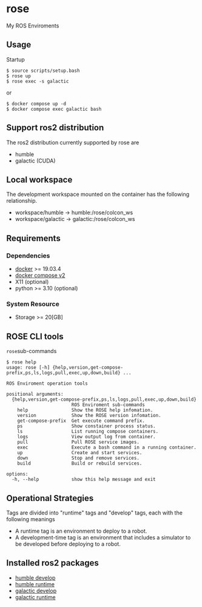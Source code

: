 # rose

My ROS Enviroments


## Usage

Startup

```shell
$ source scripts/setup.bash
$ rose up
$ rose exec -s galactic
```

or

```shell
$ docker compose up -d
$ docker compose exec galactic bash
```

## Support ros2 distribution

The ros2 distribution currently supported by rose are

+ humble
+ galactic (CUDA)


## Local workspace

The development workspace mounted on the container has the following relationship.

+ workspace/humble -> humble:/rose/colcon_ws
+ workspace/galactic -> galactic:/rose/colcon_ws


## Requirements

### Dependencies

- [docker](https://docs.docker.com/get-docker/) >= 19.03.4
- [docker compose v2](https://docs.docker.com/compose/compose-v2/)
- X11 (optional)
- python >= 3.10 (optional)


### System Resource

- Storage >= 20[GB]


## ROSE CLI tools

`rose`sub-commands

```shell
$ rose help
usage: rose [-h] {help,version,get-compose-prefix,ps,ls,logs,pull,exec,up,down,build} ...

ROS Enviroment operation tools

positional arguments:
  {help,version,get-compose-prefix,ps,ls,logs,pull,exec,up,down,build}
                        ROS Enviroment sub-commands
    help                Show the ROSE help infomation.
    version             Show the ROSE version infomation.
    get-compose-prefix  Get execute command prefix.
    ps                  Show constainer process status.
    ls                  List running compose containers.
    logs                View output log from container.
    pull                Pull ROSE service images.
    exec                Execute a bash command in a running container.
    up                  Create and start services.
    down                Stop and remove services.
    build               Build or rebuild services.

options:
  -h, --help            show this help message and exit
```


## Operational Strategies

Tags are divided into "runtime" tags and "develop" tags, each with the following meanings

- A runtime tag is an environment to deploy to a robot.
- A development-time tag is an environment that includes a simulator to be developed before deploying to a robot.


## Installed ros2 packages

+ [humble develop](docs/installed_packages/humble_develop.txt)
+ [humble runtime](docs/installed_packages/humble_runtime.txt)
+ [galactic develop](docs/installed_packages/galactic_develop.txt)
+ [galactic runtime](docs/installed_packages/galactic_runtime.txt)
